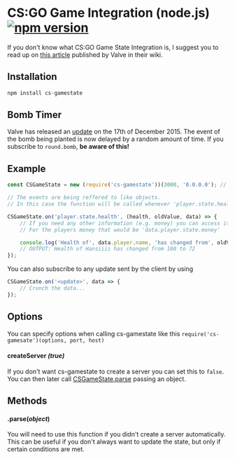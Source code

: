 # CS:GO Game Integration (node.js) [![npm version](https://badge.fury.io/js/cs-gamestate.svg)](https://www.npmjs.com/package/cs-gamestate)
If you don't know what CS:GO Game State Integration is, I suggest you to read up on [this article](https://developer.valvesoftware.com/wiki/Counter-Strike:_Global_Offensive_Game_State_Integration) published by Valve in their wiki.

## Installation
```javascript
npm install cs-gamestate
```

## Bomb Timer
Valve has released an [update](http://blog.counter-strike.net/index.php/2015/12/13409/) on the 17th of December 2015. The event of the bomb being planted is now delayed by a random amount of time. If you subscribe to `round.bomb`, **be aware of this!**

## Example
```javascript
const CSGameState = new (require('cs-gamestate'))(3000, '0.0.0.0'); // The options (port, host) are optional, these are the defaults

// The events are being reffered to like objects.
// In this case the function will be called whenever 'player.state.health' (the players health) changes

CSGameState.on('player.state.health', (health, oldValue, data) => {
	// If you need any other information (e.g. money) you can access it in the data object
	// For the players money that would be 'data.player.state.money'

	console.log('Health of', data.player.name, 'has changed from', oldValue, 'to', health);
	// OUTPUT: Health of Hansiiii has changed from 100 to 72
});
```

You can also subscribe to any update sent by the client by using
```javascript
CSGameState.on('<update>', data => {
	// Crunch the data...
});
```

## <a name="options"></a>Options
You can specify options when calling cs-gamestate like this `require('cs-gamesate')(options, port, host)`

#### <a name="option-create-server"></a>createServer *(true)*
If you don't want cs-gamestate to create a server you can set this to `false`.  
You can then later call [CSGameState.parse](#method-parse) passing an object.

## <a name="methods"></a>Methods

#### <a name="methods-parse"></a>.parse(*object*)
You will need to use this function if you didn't create a server automatically.
This can be useful if you don't always want to update the state, but only if certain conditions are met.
